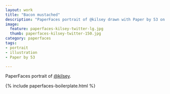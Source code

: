```yaml
---
layout: work
title: "Bacon mustached"
description: "PaperFaces portrait of @kilsey drawn with Paper by 53 on an iPad."
image: 
  feature: paperfaces-kilsey-twitter-lg.jpg
  thumb: paperfaces-kilsey-twitter-150.jpg
category: paperfaces
tags: 
- portrait
- illustration
- Paper by 53

---
```


PaperFaces portrait of [@kilsey](http://twitter.com/kilsey).

{% include paperfaces-boilerplate.html %}